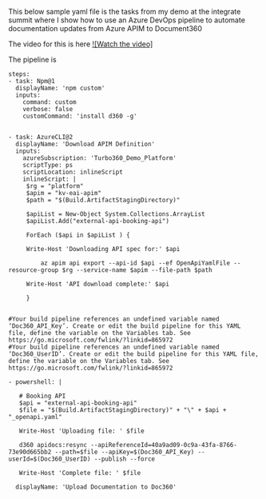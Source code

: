 This below sample yaml file is the tasks from my demo at the integrate summit where I show how to use an Azure DevOps pipeline to automate documentation updates from Azure APIM to Document360

The video for this is here
[![Watch the video]]([https://youtu.be/vt5fpE0bzSY](https://www.youtube.com/watch?v=EA-oT2zEiOA))


The pipeline is

```
steps:
- task: Npm@1
  displayName: 'npm custom'
  inputs:
    command: custom
    verbose: false
    customCommand: 'install d360 -g'


- task: AzureCLI@2
  displayName: 'Download APIM Definition'
  inputs:
    azureSubscription: 'Turbo360_Demo_Platform'
    scriptType: ps
    scriptLocation: inlineScript
    inlineScript: |
     $rg = "platform"
     $apim = "kv-eai-apim"
     $path = "$(Build.ArtifactStagingDirectory)"
     
     $apiList = New-Object System.Collections.ArrayList
     $apiList.Add("external-api-booking-api")    
          
     ForEach ($api in $apiList ) {
     
     Write-Host 'Downloading API spec for:' $api
     
         az apim api export --api-id $api --ef OpenApiYamlFile --resource-group $rg --service-name $apim --file-path $path
     
     Write-Host 'API download complete:' $api
     
     }
     

#Your build pipeline references an undefined variable named ‘Doc360_API_Key’. Create or edit the build pipeline for this YAML file, define the variable on the Variables tab. See https://go.microsoft.com/fwlink/?linkid=865972
#Your build pipeline references an undefined variable named ‘Doc360_UserID’. Create or edit the build pipeline for this YAML file, define the variable on the Variables tab. See https://go.microsoft.com/fwlink/?linkid=865972

- powershell: |
   
   # Booking API
   $api = "external-api-booking-api"
   $file = "$(Build.ArtifactStagingDirectory)" + "\" + $api + "_openapi.yaml"
   
   Write-Host 'Uploading file: ' $file
   
   d360 apidocs:resync --apiReferenceId=40a9ad09-0c9a-43fa-8766-73e90d665bb2 --path=$file --apiKey=$(Doc360_API_Key) --userId=$(Doc360_UserID) --publish --force
   
   Write-Host 'Complete file: ' $file
   
  displayName: 'Upload Documentation to Doc360'

```
